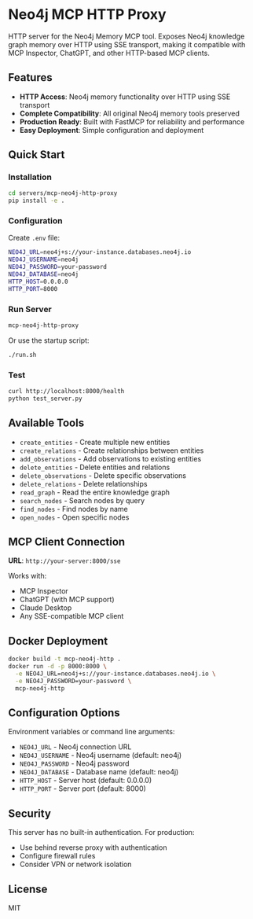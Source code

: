 # Neo4j MCP HTTP Proxy

HTTP server for the Neo4j Memory MCP tool. Exposes Neo4j knowledge graph memory over HTTP using SSE transport, making it compatible with MCP Inspector, ChatGPT, and other HTTP-based MCP clients.

## Features

- **HTTP Access**: Neo4j memory functionality over HTTP using SSE transport
- **Complete Compatibility**: All original Neo4j memory tools preserved
- **Production Ready**: Built with FastMCP for reliability and performance
- **Easy Deployment**: Simple configuration and deployment

## Quick Start

### Installation

```bash
cd servers/mcp-neo4j-http-proxy
pip install -e .
```

### Configuration

Create `.env` file:
```bash
NEO4J_URL=neo4j+s://your-instance.databases.neo4j.io
NEO4J_USERNAME=neo4j
NEO4J_PASSWORD=your-password
NEO4J_DATABASE=neo4j
HTTP_HOST=0.0.0.0
HTTP_PORT=8000
```

### Run Server

```bash
mcp-neo4j-http-proxy
```

Or use the startup script:
```bash
./run.sh
```

### Test

```bash
curl http://localhost:8000/health
python test_server.py
```

## Available Tools

- `create_entities` - Create multiple new entities
- `create_relations` - Create relationships between entities  
- `add_observations` - Add observations to existing entities
- `delete_entities` - Delete entities and relations
- `delete_observations` - Delete specific observations
- `delete_relations` - Delete relationships
- `read_graph` - Read the entire knowledge graph
- `search_nodes` - Search nodes by query
- `find_nodes` - Find nodes by name
- `open_nodes` - Open specific nodes

## MCP Client Connection

**URL**: `http://your-server:8000/sse`

Works with:
- MCP Inspector
- ChatGPT (with MCP support)
- Claude Desktop
- Any SSE-compatible MCP client

## Docker Deployment

```bash
docker build -t mcp-neo4j-http .
docker run -d -p 8000:8000 \
  -e NEO4J_URL=neo4j+s://your-instance.databases.neo4j.io \
  -e NEO4J_PASSWORD=your-password \
  mcp-neo4j-http
```

## Configuration Options

Environment variables or command line arguments:

- `NEO4J_URL` - Neo4j connection URL
- `NEO4J_USERNAME` - Neo4j username (default: neo4j)
- `NEO4J_PASSWORD` - Neo4j password
- `NEO4J_DATABASE` - Database name (default: neo4j)
- `HTTP_HOST` - Server host (default: 0.0.0.0)
- `HTTP_PORT` - Server port (default: 8000)

## Security

This server has no built-in authentication. For production:
- Use behind reverse proxy with authentication
- Configure firewall rules
- Consider VPN or network isolation

## License

MIT 